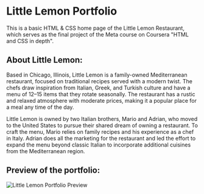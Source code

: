# Little Lemon Portfolio

This is a basic HTML & CSS home page of the Little Lemon Restaurant, which serves as the final project of the Meta course on Coursera "HTML and CSS in depth".

## About Little Lemon:
Based in Chicago, Illinois, Little Lemon is a family-owned Mediterranean restaurant, focused on traditional recipes served with a modern twist. The chefs draw inspiration from Italian, Greek, and Turkish culture and have a menu of 12–15 items that they rotate seasonally. The restaurant has a rustic and relaxed atmosphere with moderate prices, making it a popular place for a meal any time of the day.

Little Lemon is owned by two Italian brothers, Mario and Adrian, who moved to the United States to pursue their shared dream of owning a restaurant. To craft the menu, Mario relies on family recipes and his experience as a chef in Italy. Adrian does all the marketing for the restaurant and led the effort to expand the menu beyond classic Italian to incorporate additional cuisines from the Mediterranean region.

## Preview of the portfolio:
![Little Lemon Portfolio Preview](assets/portfolio.jpg)